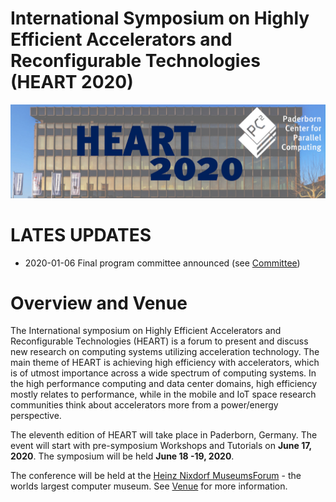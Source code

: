 # International Symposium on Highly Efficient Accelerators and Reconfigurable Technologies (HEART 2020)
![Location of the Symposium](img/home-header.jpg)


# LATES UPDATES

* 2020-01-06 Final program committee announced (see [Committee](committee.md))

# Overview and Venue

The International symposium on Highly Efficient Accelerators and Reconfigurable Technologies (HEART) is a forum to present and discuss new research on computing systems utilizing acceleration technology. The main theme of HEART is achieving high efficiency with accelerators, which is of utmost importance across a wide spectrum of computing systems. In the high performance computing and data center domains, high efficiency mostly relates to performance, while in the mobile and IoT space research communities think about accelerators more from a power/energy perspective.

The eleventh edition of HEART will take place in Paderborn, Germany. The event will start with pre-symposium Workshops and Tutorials on **June 17, 2020**. The symposium will be held **June 18 -19, 2020**.

The conference will be held at the [Heinz Nixdorf MuseumsForum](https://www.hnf.de/en/home.html) - the worlds largest computer museum. See [Venue](venue.md) for more information.

